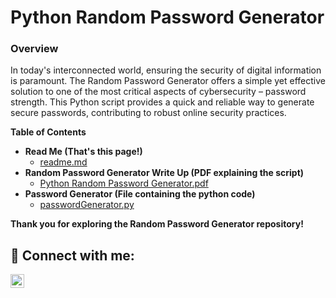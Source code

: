 <h1>Python Random Password Generator</h1>

<h3>Overview</h3>

In today's interconnected world, ensuring the security of digital information is paramount. The Random Password Generator offers a simple yet effective solution to one of the most critical aspects of cybersecurity – password strength. This Python script provides a quick and reliable way to generate secure passwords, contributing to robust online security practices.

<b>Table of Contents</b>

- <b>Read Me (That's this page!)</b>
  - [readme.md](https://github.com/sudo-conner/password-generator/blob/df6675f1f39cca1ad9340a89ee459b15b691ea11/README.md)
- <b>Random Password Generator Write Up (PDF explaining the script)</b>
  - [Python Random Password Generator.pdf](https://github.com/sudo-conner/password-generator/blob/df6675f1f39cca1ad9340a89ee459b15b691ea11/Python%20Random%20Password%20Generator.pdf)
- <b>Password Generator (File containing the python code)</b>
  - [passwordGenerator.py](https://github.com/sudo-conner/password-generator/blob/df6675f1f39cca1ad9340a89ee459b15b691ea11/passwordGenerator.py)

<b>Thank you for exploring the Random Password Generator repository!</b>

<h2> 🤳 Connect with me:</h2>

[<img align="left" alt="ConnerMaris | LinkedIn" width="22px" src="https://cdn.jsdelivr.net/npm/simple-icons@v3/icons/linkedin.svg" />][linkedin]

[linkedin]: https://linkedin.com/in/conner-maris
